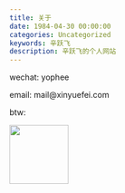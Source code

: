 ```yaml
---
title: 关于
date: 1984-04-30 00:00:00
categories: Uncategorized
keywords: 辛跃飞
description: 辛跃飞的个人网站
---
```


wechat: &#x79;&#111;&#112;&#x68;&#101;&#101;

email: &#109;&#97;&#105;&#108;&#64;&#120;&#105;&#110;&#121;&#117;&#101;&#102;&#101;&#105;&#46;&#99;&#111;&#109;

btw:

<a href="http://datong0.com/" target="_blank" alt="网站建设"><img src="/images/else/datong0.jpg" style="width: 104px; margin: 0" /></a>
